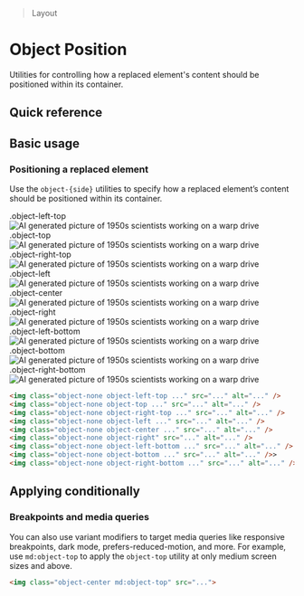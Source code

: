 > Layout

# Object Position

Utilities for controlling how a replaced element's content should be positioned within its container.

## Quick reference

<qr-table />

## Basic usage

### Positioning a replaced element
Use the `object-{side}` utilities to specify how a replaced element’s content should be positioned within its container.

<example-container>
  <div class="flex sm:grid sm:grid-cols-3 sm:gap-16 sm:justify-around">
    <div class="w-full flex flex-col justify-self-start place-items-start ex-inner-box p-16">
      <div class="pb-8">.object-left-top</div>
      <div class="h-128 w-128 flex">
        <img src="/classes/50s-scientists_240.jpg" class="object-none object-left-top rounded" alt="AI generated picture of 1950s scientists working on a warp drive" />
      </div>
    </div>
    <div class="w-full flex flex-col justify-self-center place-items-center ex-inner-box p-16">
      <div class="pb-8">.object-top</div>
      <div class="h-128 w-128 flex">
        <img src="/classes/50s-scientists_240.jpg" class="object-none object-top rounded" alt="AI generated picture of 1950s scientists working on a warp drive" />
      </div>
    </div>
    <div class="w-full flex flex-col justify-self-end place-items-end ex-inner-box p-16">
      <div class="pb-8">.object-right-top</div>
      <div class="h-128 w-128 flex">
        <img src="/classes/50s-scientists_240.jpg" class="object-none object-right-top rounded" alt="AI generated picture of 1950s scientists working on a warp drive" />
      </div>
    </div>
    <div class="w-full flex flex-col justify-self-start place-items-start ex-inner-box p-16">
      <div class="pb-8">.object-left</div>
      <div class="h-128 w-128 flex">
        <img src="/classes/50s-scientists_240.jpg" class="object-none object-left rounded" alt="AI generated picture of 1950s scientists working on a warp drive" />
      </div>
    </div>
    <div class="w-full flex flex-col justify-self-center place-items-center ex-inner-box p-16">
      <div class="pb-8">.object-center</div>
      <div class="h-128 w-128 flex">
        <img src="/classes/50s-scientists_240.jpg" class="object-none object-center rounded" alt="AI generated picture of 1950s scientists working on a warp drive" />
      </div>
    </div>
    <div class="w-full flex flex-col justify-self-end place-items-end ex-inner-box p-16">
      <div class="pb-8">.object-right</div>
      <div class="h-128 w-128 flex">
        <img src="/classes/50s-scientists_240.jpg" class="object-none object-right rounded" alt="AI generated picture of 1950s scientists working on a warp drive" />
      </div>
    </div>
     <div class="w-full flex flex-col justify-self-start place-items-start ex-inner-box p-16">
      <div class="pb-8">.object-left-bottom</div>
      <div class="h-128 w-128 flex">
        <img src="/classes/50s-scientists_240.jpg" class="object-none object-left-bottom rounded" alt="AI generated picture of 1950s scientists working on a warp drive" />
      </div>
    </div>
    <div class="w-full flex flex-col justify-self-center place-items-center ex-inner-box p-16">
      <div class="pb-8">.object-bottom</div>
      <div class="h-128 w-128 flex">
        <img src="/classes/50s-scientists_240.jpg" class="object-none object-bottom rounded" alt="AI generated picture of 1950s scientists working on a warp drive" />
      </div>
    </div>
    <div class="w-full flex flex-col justify-self-end place-items-end ex-inner-box p-16">
      <div class="pb-8">.object-right-bottom</div>
      <div class="h-128 w-128 flex">
        <img src="/classes/50s-scientists_240.jpg" class="object-none object-right-bottom rounded" alt="AI generated picture of 1950s scientists working on a warp drive" />
      </div>
    </div>
  </div>
</example-container>

```html
<img class="object-none object-left-top ..." src="..." alt="..." />
<img class="object-none object-top ..." src="..." alt="..." />
<img class="object-none object-right-top ..." src="..." alt="..." />
<img class="object-none object-left ..." src="..." alt="..." />
<img class="object-none object-center ..." src="..." alt="..." />
<img class="object-none object-right" src="..." alt="..." />
<img class="object-none object-left-bottom ..." src="..." alt="..." />
<img class="object-none object-bottom ..." src="..." alt="..." />>
<img class="object-none object-right-bottom ..." src="..." alt="..." />
```

## Applying conditionally

### Breakpoints and media queries
You can also use variant modifiers to target media queries like responsive breakpoints, dark mode, prefers-reduced-motion, and more. For example, use `md:object-top` to apply the `object-top` utility at only medium screen sizes and above.

```html
<img class="object-center md:object-top" src="...">
```
